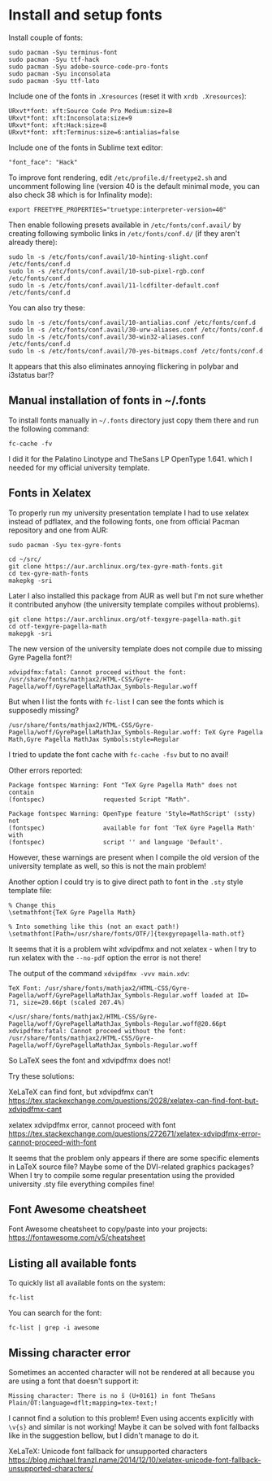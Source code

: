 # Install and setup fonts

Install couple of fonts:
```
sudo pacman -Syu terminus-font
sudo pacman -Syu ttf-hack
sudo pacman -Syu adobe-source-code-pro-fonts
sudo pacman -Syu inconsolata
sudo pacman -Syu ttf-lato
```

Include one of the fonts in `.Xresources` (reset it with `xrdb .Xresources`):
```
URxvt*font: xft:Source Code Pro Medium:size=8 
URxvt*font: xft:Inconsolata:size=9
URxvt*font: xft:Hack:size=8
URxvt*font: xft:Terminus:size=6:antialias=false
```

Include one of the fonts in Sublime text editor:
```
"font_face": "Hack"
```

To improve font rendering, edit `/etc/profile.d/freetype2.sh` and uncomment following line (version 40 is the default minimal mode, you can also check 38 which is for Infinality mode):
```
export FREETYPE_PROPERTIES="truetype:interpreter-version=40"
```

Then enable following presets available in `/etc/fonts/conf.avail/` by creating following symbolic links in `/etc/fonts/conf.d/` (if they aren't already there):
```
sudo ln -s /etc/fonts/conf.avail/10-hinting-slight.conf /etc/fonts/conf.d
sudo ln -s /etc/fonts/conf.avail/10-sub-pixel-rgb.conf /etc/fonts/conf.d
sudo ln -s /etc/fonts/conf.avail/11-lcdfilter-default.conf /etc/fonts/conf.d
```

You can also try these:
```
sudo ln -s /etc/fonts/conf.avail/10-antialias.conf /etc/fonts/conf.d
sudo ln -s /etc/fonts/conf.avail/30-urw-aliases.conf /etc/fonts/conf.d
sudo ln -s /etc/fonts/conf.avail/30-win32-aliases.conf /etc/fonts/conf.d
sudo ln -s /etc/fonts/conf.avail/70-yes-bitmaps.conf /etc/fonts/conf.d
```

It appears that this also eliminates annoying flickering in polybar and i3status bar!?

## Manual installation of fonts in ~/.fonts

To install fonts manually in `~/.fonts` directory just copy them there and run the following command:
```
fc-cache -fv
```

I did it for the Palatino Linotype and TheSans LP OpenType 1.641. which I needed for my official university template.

## Fonts in Xelatex

To properly run my university presentation template I had to use xelatex instead of pdflatex, and the following fonts, one from official Pacman repository and one from AUR:
```
sudo pacman -Syu tex-gyre-fonts

cd ~/src/
git clone https://aur.archlinux.org/tex-gyre-math-fonts.git
cd tex-gyre-math-fonts
makepkg -sri
```

Later I also installed this package from AUR as well but I'm not sure whether it contributed anyhow (the university template compiles without problems).
```
git clone https://aur.archlinux.org/otf-texgyre-pagella-math.git
cd otf-texgyre-pagella-math
makepgk -sri
```

The new version of the university template does not compile due to missing Gyre Pagella font?!

    xdvipdfmx:fatal: Cannot proceed without the font: /usr/share/fonts/mathjax2/HTML-CSS/Gyre-Pagella/woff/GyrePagellaMathJax_Symbols-Regular.woff

But when I list the fonts with `fc-list` I can see the fonts which is supposedly missing?

    /usr/share/fonts/mathjax2/HTML-CSS/Gyre-Pagella/woff/GyrePagellaMathJax_Symbols-Regular.woff: TeX Gyre Pagella Math,Gyre Pagella MathJax Symbols:style=Regular

I tried to update the font cache with `fc-cache -fsv` but to no avail!

Other errors reported:

    Package fontspec Warning: Font "TeX Gyre Pagella Math" does not contain
    (fontspec)                requested Script "Math".

    Package fontspec Warning: OpenType feature 'Style=MathScript' (ssty) not
    (fontspec)                available for font 'TeX Gyre Pagella Math' with
    (fontspec)                script '' and language 'Default'.

However, these warnings are present when I compile the old version of the university template as well, so this is not the main problem!

Another option I could try is to give direct path to font in the `.sty` style template file:

    % Change this
    \setmathfont{TeX Gyre Pagella Math} 

    % Into something like this (not an exact path!)
    \setmathfont[Path=/usr/share/fonts/OTF/]{texgyrepagella-math.otf}

It seems that it is a problem wiht xdvipdfmx and not xelatex - when I try to run xelatex with the `--no-pdf` option the error is not there!

The output of the command `xdvipdfmx -vvv main.xdv`:

    TeX Font: /usr/share/fonts/mathjax2/HTML-CSS/Gyre-Pagella/woff/GyrePagellaMathJax_Symbols-Regular.woff loaded at ID=   71, size=20.66pt (scaled 207.4%)

    </usr/share/fonts/mathjax2/HTML-CSS/Gyre-Pagella/woff/GyrePagellaMathJax_Symbols-Regular.woff@20.66pt
    xdvipdfmx:fatal: Cannot proceed without the font: /usr/share/fonts/mathjax2/HTML-CSS/Gyre-Pagella/woff/GyrePagellaMathJax_Symbols-Regular.woff

So LaTeX sees the font and xdvipdfmx does not!

Try these solutions:

XeLaTeX can find font, but xdvipdfmx can't
<https://tex.stackexchange.com/questions/2028/xelatex-can-find-font-but-xdvipdfmx-cant>

xelatex xdvipdfmx error, cannot proceed with font
<https://tex.stackexchange.com/questions/272671/xelatex-xdvipdfmx-error-cannot-proceed-with-font>

It seems that the problem only appears if there are some specific elements in LaTeX source file? Maybe some of the DVI-related graphics packages? When I try to compile some regular presentation using the provided university .sty file everything compiles fine!

## Font Awesome cheatsheet

Font Awesome cheatsheet to copy/paste into your projects:
<https://fontawesome.com/v5/cheatsheet>

## Listing all available fonts

To quickly list all available fonts on the system:
```
fc-list
```

You can search for the font:
```
fc-list | grep -i awesome
```

## Missing character error

Sometimes an accented character will not be rendered at all because you are using a font that doesn't support it:
```
Missing character: There is no š (U+0161) in font TheSans Plain/OT:language=dflt;mapping=tex-text;!
```

I cannot find a solution to this problem! Even using accents explicitly with `\v{s}` and similar is not working! Maybe it can be solved with font fallbacks like in the suggestion bellow, but I didn't manage to do it.

XeLaTeX: Unicode font fallback for unsupported characters
<https://blog.michael.franzl.name/2014/12/10/xelatex-unicode-font-fallback-unsupported-characters/>


